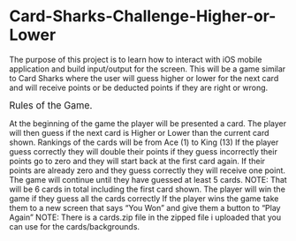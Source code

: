 # Card-Sharks-Challenge-Higher-or-Lower
The purpose of this project is to learn how to interact with iOS mobile application and build input/output for the screen.  This will be a game similar to Card Sharks where the user will guess higher or lower for the next card and will receive points or be deducted points if they are right or wrong.

<span style="font-size: larger;">Rules of the Game.</span>


At the beginning of the game the player will be presented a card.
The player will then guess if the next card is Higher or Lower than the current card shown.
Rankings of the cards will be from Ace (1) to King (13)
If the player guess correctly they will double their points if they guess incorrectly their points go to zero and they will start back at the first card again.  If their points are already zero and they guess correctly they will receive one point.
The game will continue until they have guessed at least 5 cards.
NOTE: That will be 6 cards in total including the first card shown.
The player will win the game if they guess all the cards correctly
If the player wins the game take them to a new screen that says “You Won” and give them a button to “Play Again”
NOTE: There is a cards.zip file in the zipped file i uploaded that you can use for the cards/backgrounds.
